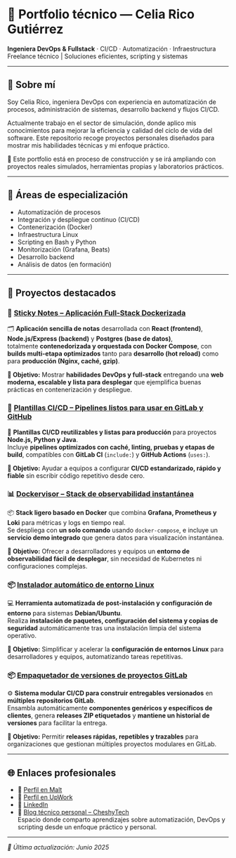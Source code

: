 # 💼 Portfolio técnico — Celia Rico Gutiérrez

**Ingeniera DevOps & Fullstack** · CI/CD · Automatización · Infraestructura  
Freelance técnico | Soluciones eficientes, scripting y sistemas

---

## 👋 Sobre mí

Soy Celia Rico, ingeniera DevOps con experiencia en automatización de procesos, administración de sistemas, desarrollo backend y flujos CI/CD.

Actualmente trabajo en el sector de simulación, donde aplico mis conocimientos para mejorar la eficiencia y calidad del ciclo de vida del software. Este repositorio recoge proyectos personales diseñados para mostrar mis habilidades técnicas y mi enfoque práctico.

📌 Este portfolio está en proceso de construcción y se irá ampliando con proyectos reales simulados, herramientas propias y laboratorios prácticos.

---

## 🚀 Áreas de especialización

- Automatización de procesos
- Integración y despliegue continuo (CI/CD)
- Contenerización (Docker)
- Infraestructura Linux
- Scripting en Bash y Python
- Monitorización (Grafana, Beats)
- Desarrollo backend
- Análisis de datos (en formación)

---

## 🧪 Proyectos destacados

### 📝 [Sticky Notes – Aplicación Full-Stack Dockerizada](https://github.com/celiaricogz/tristack-demo)  
🗂 **Aplicación sencilla de notas** desarrollada con **React (frontend)**, **Node.js/Express (backend)** y **Postgres (base de datos)**,  
totalmente **contenedorizada y orquestada con Docker Compose**, con **builds multi-etapa optimizados** tanto para **desarrollo (hot reload)** como para **producción (Nginx, caché, gzip)**.

**🎯 Objetivo:** Mostrar **habilidades DevOps y full-stack** entregando una **web moderna, escalable y lista para desplegar** que ejemplifica buenas prácticas en contenerización y despliegue.

### 🚀 [Plantillas CI/CD – Pipelines listos para usar en GitLab y GitHub](https://github.com/celiaricogz/ci-cd-templates)
🔧 **Plantillas CI/CD reutilizables y listas para producción** para proyectos **Node.js, Python y Java**.  
Incluye **pipelines optimizados con caché, linting, pruebas y etapas de build**, compatibles con **GitLab CI** (`include:`) y **GitHub Actions** (`uses:`).  

**🎯 Objetivo:** Ayudar a equipos a configurar **CI/CD estandarizado, rápido y fiable** sin escribir código repetitivo desde cero.  

### 📊 [Dockervisor – Stack de observabilidad instantánea](https://github.com/celiaricogz/dockervisor)
📦 **Stack ligero basado en Docker** que combina **Grafana, Prometheus y Loki** para métricas y logs en tiempo real.  
Se despliega con **un solo comando** usando `docker-compose`, e incluye un **servicio demo integrado** que genera datos para visualización instantánea.  

**🎯 Objetivo:** Ofrecer a desarrolladores y equipos un **entorno de observabilidad fácil de desplegar**, sin necesidad de Kubernetes ni configuraciones complejas.  

### 📦 [Instalador automático de entorno Linux](https://github.com/celiaricogz/auto-installer-debian)  
💻 **Herramienta automatizada de post-instalación y configuración de entorno** para sistemas **Debian/Ubuntu**.  
Realiza **instalación de paquetes, configuración del sistema y copias de seguridad** automáticamente tras una instalación limpia del sistema operativo.  

**🎯 Objetivo:** Simplificar y acelerar la **configuración de entornos Linux** para desarrolladores y equipos, automatizando tareas repetitivas.  

### 📦 [Empaquetador de versiones de proyectos GitLab](https://github.com/celiaricogz/gitlab-project-version-packager)  
⚙️ **Sistema modular CI/CD para construir entregables versionados** en **múltiples repositorios GitLab**.  
Ensambla automáticamente **componentes genéricos y específicos de clientes**, genera **releases ZIP etiquetados** y **mantiene un historial de versiones** para facilitar la entrega.  

**🎯 Objetivo:** Permitir **releases rápidas, repetibles y trazables** para organizaciones que gestionan múltiples proyectos modulares en GitLab.

---

## 🌐 Enlaces profesionales

- 🔗 [Perfil en Malt](https://www.malt.es/profile/celiaricogutierrez)
- 🔗 [Perfil en UpWork](https://www.upwork.com/freelancers/~01898dfb872ff48b7a?mp_source=share)
- 👥 [LinkedIn](https://www.linkedin.com/in/celiaricogutierrez)  
- 📝 [Blog técnico personal – CheshyTech](https://cheshytech.github.io)  
  Espacio donde comparto aprendizajes sobre automatización, DevOps y scripting desde un enfoque práctico y personal.

---

_📅 Última actualización: Junio 2025_
